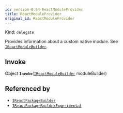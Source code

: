 ```yaml
---
id: version-0.64-ReactModuleProvider
title: ReactModuleProvider
original_id: ReactModuleProvider
---
```


Kind: `delegate`

Provides information about a custom native module. See [`IReactModuleBuilder`](IReactModuleBuilder).

## Invoke
Object **`Invoke`**([`IReactModuleBuilder`](IReactModuleBuilder) moduleBuilder)





## Referenced by
- [`IReactPackageBuilder`](IReactPackageBuilder)
- [`IReactPackageBuilderExperimental`](IReactPackageBuilderExperimental)
